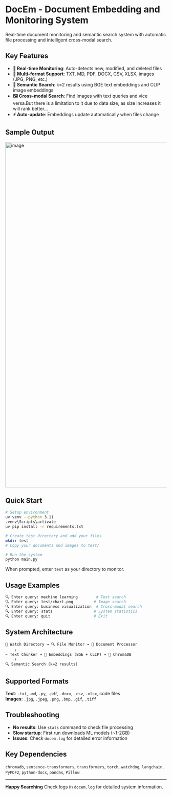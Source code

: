 # DocEm - Document Embedding and Monitoring System

 Real-time document monitoring and semantic search system with automatic file processing and intelligent cross-modal search.

##  Key Features

- **🔄 Real-time Monitoring**: Auto-detects new, modified, and deleted files
- **📄 Multi-format Support**: TXT, MD, PDF, DOCX, CSV, XLSX, images (JPG, PNG, etc.)
- **🧠 Semantic Search**: k=2 results using BGE text embeddings and CLIP image embeddings
- **🖼️ Cross-modal Search**: Find images with text queries and vice versa.But there is a limitation to it due to data size, as size increases it will rank better...
- **⚡ Auto-update**: Embeddings update automatically when files change

## Sample Output
<img width="1920" height="1080" alt="image" src="https://github.com/user-attachments/assets/2148dbc2-868b-463b-905a-e9714fcc11e8" />

## Quick Start

```bash
# Setup environment
uv venv --python 3.11
.venv\Scripts\activate
uv pip install -r requirements.txt

# Create test directory and add your files
mkdir test
# Copy your documents and images to test/

# Run the system
python main.py
```

When prompted, enter `test` as your directory to monitor.

##  Usage Examples

```bash
🔍 Enter query: machine learning        # Text search
🔍 Enter query: test/chart.png         # Image search  
🔍 Enter query: business visualization  # Cross-modal search
🔍 Enter query: stats                  # System statistics
🔍 Enter query: quit                   # Exit
```

## System Architecture

```
📁 Watch Directory → 🔍 File Monitor → 📄 Document Processor 
    ↓
✂️ Text Chunker → 🧠 Embeddings (BGE + CLIP) → 💾 ChromaDB
    ↓
🔍 Semantic Search (k=2 results)
```

##  Supported Formats

**Text**: `.txt`, `.md`, `.py`, `.pdf`, `.docx`, `.csv`, `.xlsx`, code files  
**Images**: `.jpg`, `.jpeg`, `.png`, `.bmp`, `.gif`, `.tiff`

## Troubleshooting

- **No results**: Use `stats` command to check file processing
- **Slow startup**: First run downloads ML models (~1-2GB)
- **Issues**: Check `docem.log` for detailed error information

##  Key Dependencies

`chromadb`, `sentence-transformers`, `transformers`, `torch`, `watchdog`, `langchain`, `PyPDF2`, `python-docx`, `pandas`, `Pillow`

---

**Happy Searching** Check logs in `docem.log` for detailed system information.
